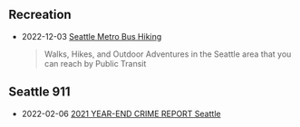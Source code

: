 ## Recreation

- 2022-12-03 [Seattle Metro Bus Hiking](https://sites.google.com/site/seattlemetrobushiking/main-page)
  > Walks, Hikes, and Outdoor Adventures in the Seattle area that you can reach by Public Transit

## Seattle 911

- 2022-02-06 [2021 YEAR-END CRIME REPORT Seattle](http://www.seattle.gov/Documents/Departments/Police/Reports/2021_SPD_CRIME_REPORT_FINAL.pdf)



